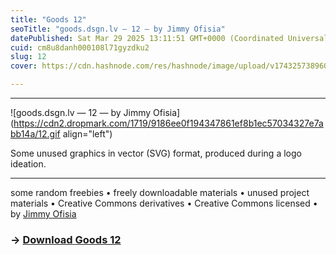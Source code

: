 ```yaml
---
title: "Goods 12"
seoTitle: "goods.dsgn.lv — 12 — by Jimmy Ofisia"
datePublished: Sat Mar 29 2025 13:11:51 GMT+0000 (Coordinated Universal Time)
cuid: cm8u8danh000108l71gyzdku2
slug: 12
cover: https://cdn.hashnode.com/res/hashnode/image/upload/v1743257389607/9fd110ff-dd73-4d6e-a195-cff0e12de323.png

---
```


---

![goods.dsgn.lv — 12 — by Jimmy Ofisia](https://cdn2.dropmark.com/1719/9186ee0f194347861ef8b1ec57034327e7abb14a/12.gif align="left")

Some unused graphics in vector (SVG) format, produced during a logo ideation.

---

some random freebies • freely downloadable materials • unused project materials • Creative Commons derivatives • Creative Commons licensed • by [Jimmy Ofisia](https://dsgn.lv)

### → [**Download** **Goods 12**](https://folder.dsgn.lv/b/goods12)